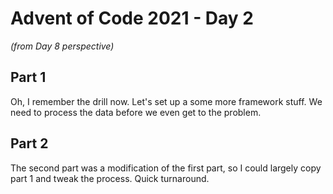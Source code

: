 # Advent of Code 2021 - Day 2
*(from Day 8 perspective)*

## Part 1

Oh, I remember the drill now. Let's set up a some more framework stuff. We need to process the data before we even get to the problem.

## Part 2

The second part was a modification of the first part, so I could largely copy part 1 and tweak the process. Quick turnaround.
